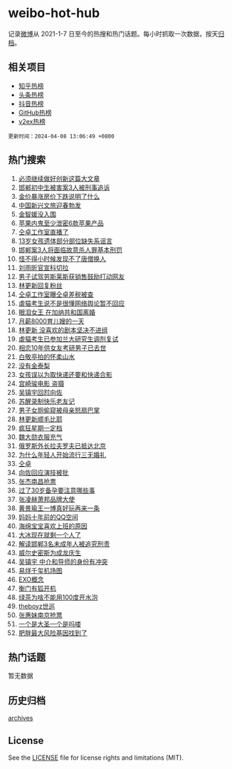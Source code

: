 # weibo-hot-hub

记录[微博](https://www.weibo.com)从 2021-1-7 日至今的热搜和热门话题。每小时抓取一次数据，按天[归档](archives)。

## 相关项目

- [知乎热榜](https://github.com/lonnyzhang423/zhihu-hot-hub)
- [头条热榜](https://github.com/lonnyzhang423/toutiao-hot-hub)
- [抖音热榜](https://github.com/lonnyzhang423/douyin-hot-hub)
- [GitHub热榜](https://github.com/lonnyzhang423/github-hot-hub)
- [v2ex热榜](https://github.com/lonnyzhang423/v2ex-hot-hub)


`更新时间：2024-04-08 13:06:49 +0800`

## 热门搜索

1. [必须继续做好创新这篇大文章](https://m.weibo.cn/search?containerid=100103type%3D1%26t%3D10%26q%3D%23%E5%BF%85%E9%A1%BB%E7%BB%A7%E7%BB%AD%E5%81%9A%E5%A5%BD%E5%88%9B%E6%96%B0%E8%BF%99%E7%AF%87%E5%A4%A7%E6%96%87%E7%AB%A0%23&stream_entry_id=51&isnewpage=1&extparam=seat%3D1%26pos%3D0%26dgr%3D0%26q%3D%2523%25E5%25BF%2585%25E9%25A1%25BB%25E7%25BB%25A7%25E7%25BB%25AD%25E5%2581%259A%25E5%25A5%25BD%25E5%2588%259B%25E6%2596%25B0%25E8%25BF%2599%25E7%25AF%2587%25E5%25A4%25A7%25E6%2596%2587%25E7%25AB%25A0%2523%26stream_entry_id%3D51%26c_type%3D51%26cate%3D10103%26filter_type%3Drealtimehot%26display_time%3D1712552808%26pre_seqid%3D171255280854601408224)
1. [邯郸初中生被害案3人被刑事追诉](https://m.weibo.cn/search?containerid=100103type%3D1%26t%3D10%26q%3D%23%E9%82%AF%E9%83%B8%E5%88%9D%E4%B8%AD%E7%94%9F%E8%A2%AB%E5%AE%B3%E6%A1%883%E4%BA%BA%E8%A2%AB%E5%88%91%E4%BA%8B%E8%BF%BD%E8%AF%89%23&stream_entry_id=31&isnewpage=1&extparam=seat%3D1%26pos%3D0%26flag%3D16%26band_rank%3D1%26dgr%3D0%26c_type%3D31%26filter_type%3Drealtimehot%26cate%3D5001%26realpos%3D1%26q%3D%2523%25E9%2582%25AF%25E9%2583%25B8%25E5%2588%259D%25E4%25B8%25AD%25E7%2594%259F%25E8%25A2%25AB%25E5%25AE%25B3%25E6%25A1%25883%25E4%25BA%25BA%25E8%25A2%25AB%25E5%2588%2591%25E4%25BA%258B%25E8%25BF%25BD%25E8%25AF%2589%2523%26stream_entry_id%3D31%26lcate%3D5001%26display_time%3D1712552808%26pre_seqid%3D171255280854601408224)
1. [金价暴涨房价下跌说明了什么](https://m.weibo.cn/search?containerid=100103type%3D1%26t%3D10%26q%3D%E9%87%91%E4%BB%B7%E6%9A%B4%E6%B6%A8%E6%88%BF%E4%BB%B7%E4%B8%8B%E8%B7%8C%E8%AF%B4%E6%98%8E%E4%BA%86%E4%BB%80%E4%B9%88&stream_entry_id=31&isnewpage=1&extparam=seat%3D1%26pos%3D1%26flag%3D1%26band_rank%3D2%26dgr%3D0%26c_type%3D31%26filter_type%3Drealtimehot%26cate%3D5001%26realpos%3D2%26q%3D%25E9%2587%2591%25E4%25BB%25B7%25E6%259A%25B4%25E6%25B6%25A8%25E6%2588%25BF%25E4%25BB%25B7%25E4%25B8%258B%25E8%25B7%258C%25E8%25AF%25B4%25E6%2598%258E%25E4%25BA%2586%25E4%25BB%2580%25E4%25B9%2588%26stream_entry_id%3D31%26lcate%3D5001%26display_time%3D1712552808%26pre_seqid%3D171255280854601408224)
1. [中国新兴文旅迎春勃发](https://m.weibo.cn/search?containerid=100103type%3D1%26t%3D10%26q%3D%23%E4%B8%AD%E5%9B%BD%E6%96%B0%E5%85%B4%E6%96%87%E6%97%85%E8%BF%8E%E6%98%A5%E5%8B%83%E5%8F%91%23&stream_entry_id=31&isnewpage=1&extparam=seat%3D1%26pos%3D2%26flag%3D1%26band_rank%3D3%26dgr%3D0%26c_type%3D31%26filter_type%3Drealtimehot%26cate%3D5001%26realpos%3D3%26q%3D%2523%25E4%25B8%25AD%25E5%259B%25BD%25E6%2596%25B0%25E5%2585%25B4%25E6%2596%2587%25E6%2597%2585%25E8%25BF%258E%25E6%2598%25A5%25E5%258B%2583%25E5%258F%2591%2523%26stream_entry_id%3D31%26lcate%3D5001%26display_time%3D1712552808%26pre_seqid%3D171255280854601408224)
1. [金智媛没入围](https://m.weibo.cn/search?containerid=100103type%3D1%26t%3D10%26q%3D%E9%87%91%E6%99%BA%E5%AA%9B%E6%B2%A1%E5%85%A5%E5%9B%B4&stream_entry_id=31&isnewpage=1&extparam=seat%3D1%26pos%3D3%26flag%3D2%26band_rank%3D4%26dgr%3D0%26c_type%3D31%26filter_type%3Drealtimehot%26cate%3D5001%26realpos%3D4%26q%3D%25E9%2587%2591%25E6%2599%25BA%25E5%25AA%259B%25E6%25B2%25A1%25E5%2585%25A5%25E5%259B%25B4%26stream_entry_id%3D31%26lcate%3D5001%26display_time%3D1712552808%26pre_seqid%3D171255280854601408224)
1. [苹果内鬼至少泄密6款苹果产品](https://m.weibo.cn/search?containerid=100103type%3D1%26t%3D10%26q%3D%23%E8%8B%B9%E6%9E%9C%E5%86%85%E9%AC%BC%E8%87%B3%E5%B0%91%E6%B3%84%E5%AF%866%E6%AC%BE%E8%8B%B9%E6%9E%9C%E4%BA%A7%E5%93%81%23&stream_entry_id=31&isnewpage=1&extparam=seat%3D1%26pos%3D4%26flag%3D2%26band_rank%3D5%26dgr%3D0%26c_type%3D31%26filter_type%3Drealtimehot%26cate%3D5001%26realpos%3D5%26q%3D%2523%25E8%258B%25B9%25E6%259E%259C%25E5%2586%2585%25E9%25AC%25BC%25E8%2587%25B3%25E5%25B0%2591%25E6%25B3%2584%25E5%25AF%25866%25E6%25AC%25BE%25E8%258B%25B9%25E6%259E%259C%25E4%25BA%25A7%25E5%2593%2581%2523%26stream_entry_id%3D31%26lcate%3D5001%26display_time%3D1712552808%26pre_seqid%3D171255280854601408224)
1. [仝卓工作室直播了](https://m.weibo.cn/search?containerid=100103type%3D1%26t%3D10%26q%3D%23%E4%BB%9D%E5%8D%93%E5%B7%A5%E4%BD%9C%E5%AE%A4%E7%9B%B4%E6%92%AD%E4%BA%86%23&stream_entry_id=31&isnewpage=1&extparam=seat%3D1%26pos%3D5%26flag%3D2%26band_rank%3D6%26dgr%3D0%26c_type%3D31%26filter_type%3Drealtimehot%26cate%3D5001%26realpos%3D6%26q%3D%2523%25E4%25BB%259D%25E5%258D%2593%25E5%25B7%25A5%25E4%25BD%259C%25E5%25AE%25A4%25E7%259B%25B4%25E6%2592%25AD%25E4%25BA%2586%2523%26stream_entry_id%3D31%26lcate%3D5001%26display_time%3D1712552808%26pre_seqid%3D171255280854601408224)
1. [13岁女孩遗体部分部位缺失系谣言](https://m.weibo.cn/search?containerid=100103type%3D1%26t%3D10%26q%3D%2313%E5%B2%81%E5%A5%B3%E5%AD%A9%E9%81%97%E4%BD%93%E9%83%A8%E5%88%86%E9%83%A8%E4%BD%8D%E7%BC%BA%E5%A4%B1%E7%B3%BB%E8%B0%A3%E8%A8%80%23&stream_entry_id=31&isnewpage=1&extparam=seat%3D1%26pos%3D6%26band_rank%3D7%26dgr%3D0%26c_type%3D31%26adid%3D230312%26filter_type%3Drealtimehot%26cate%3D5001%26stream_entry_id%3D31%26is_ad_pos%3D1%26lcate%3D5001%26q%3D%252313%25E5%25B2%2581%25E5%25A5%25B3%25E5%25AD%25A9%25E9%2581%2597%25E4%25BD%2593%25E9%2583%25A8%25E5%2588%2586%25E9%2583%25A8%25E4%25BD%258D%25E7%25BC%25BA%25E5%25A4%25B1%25E7%25B3%25BB%25E8%25B0%25A3%25E8%25A8%2580%2523%26display_time%3D1712552808%26pre_seqid%3D171255280854601408224)
1. [邯郸案3人将面临故意杀人罪基本刑罚](https://m.weibo.cn/search?containerid=100103type%3D1%26t%3D10%26q%3D%23%E9%82%AF%E9%83%B8%E6%A1%883%E4%BA%BA%E5%B0%86%E9%9D%A2%E4%B8%B4%E6%95%85%E6%84%8F%E6%9D%80%E4%BA%BA%E7%BD%AA%E5%9F%BA%E6%9C%AC%E5%88%91%E7%BD%9A%23&stream_entry_id=31&isnewpage=1&extparam=seat%3D1%26pos%3D7%26flag%3D1%26band_rank%3D7%26dgr%3D0%26c_type%3D31%26filter_type%3Drealtimehot%26cate%3D5001%26realpos%3D7%26q%3D%2523%25E9%2582%25AF%25E9%2583%25B8%25E6%25A1%25883%25E4%25BA%25BA%25E5%25B0%2586%25E9%259D%25A2%25E4%25B8%25B4%25E6%2595%2585%25E6%2584%258F%25E6%259D%2580%25E4%25BA%25BA%25E7%25BD%25AA%25E5%259F%25BA%25E6%259C%25AC%25E5%2588%2591%25E7%25BD%259A%2523%26stream_entry_id%3D31%26lcate%3D5001%26display_time%3D1712552808%26pre_seqid%3D171255280854601408224)
1. [怪不得小时候发现不了唐僧换人](https://m.weibo.cn/search?containerid=100103type%3D1%26t%3D10%26q%3D%E6%80%AA%E4%B8%8D%E5%BE%97%E5%B0%8F%E6%97%B6%E5%80%99%E5%8F%91%E7%8E%B0%E4%B8%8D%E4%BA%86%E5%94%90%E5%83%A7%E6%8D%A2%E4%BA%BA&stream_entry_id=31&isnewpage=1&extparam=seat%3D1%26pos%3D8%26flag%3D2%26band_rank%3D8%26dgr%3D0%26c_type%3D31%26filter_type%3Drealtimehot%26cate%3D5001%26realpos%3D8%26q%3D%25E6%2580%25AA%25E4%25B8%258D%25E5%25BE%2597%25E5%25B0%258F%25E6%2597%25B6%25E5%2580%2599%25E5%258F%2591%25E7%258E%25B0%25E4%25B8%258D%25E4%25BA%2586%25E5%2594%2590%25E5%2583%25A7%25E6%258D%25A2%25E4%25BA%25BA%26stream_entry_id%3D31%26lcate%3D5001%26display_time%3D1712552808%26pre_seqid%3D171255280854601408224)
1. [刘雨昕官宣科切拉](https://m.weibo.cn/search?containerid=100103type%3D1%26t%3D10%26q%3D%23%E5%88%98%E9%9B%A8%E6%98%95%E5%AE%98%E5%AE%A3%E7%A7%91%E5%88%87%E6%8B%89%23&stream_entry_id=31&isnewpage=1&extparam=seat%3D1%26pos%3D9%26flag%3D1%26band_rank%3D9%26dgr%3D0%26c_type%3D31%26filter_type%3Drealtimehot%26cate%3D5001%26realpos%3D9%26q%3D%2523%25E5%2588%2598%25E9%259B%25A8%25E6%2598%2595%25E5%25AE%2598%25E5%25AE%25A3%25E7%25A7%2591%25E5%2588%2587%25E6%258B%2589%2523%26stream_entry_id%3D31%26lcate%3D5001%26display_time%3D1712552808%26pre_seqid%3D171255280854601408224)
1. [男子试驾劳斯莱斯获销售鼓励打动网友](https://m.weibo.cn/search?containerid=100103type%3D1%26t%3D10%26q%3D%23%E7%94%B7%E5%AD%90%E8%AF%95%E9%A9%BE%E5%8A%B3%E6%96%AF%E8%8E%B1%E6%96%AF%E8%8E%B7%E9%94%80%E5%94%AE%E9%BC%93%E5%8A%B1%E6%89%93%E5%8A%A8%E7%BD%91%E5%8F%8B%23&stream_entry_id=31&isnewpage=1&extparam=seat%3D1%26pos%3D10%26flag%3D32768%26band_rank%3D10%26dgr%3D0%26c_type%3D31%26filter_type%3Drealtimehot%26cate%3D5001%26realpos%3D10%26q%3D%2523%25E7%2594%25B7%25E5%25AD%2590%25E8%25AF%2595%25E9%25A9%25BE%25E5%258A%25B3%25E6%2596%25AF%25E8%258E%25B1%25E6%2596%25AF%25E8%258E%25B7%25E9%2594%2580%25E5%2594%25AE%25E9%25BC%2593%25E5%258A%25B1%25E6%2589%2593%25E5%258A%25A8%25E7%25BD%2591%25E5%258F%258B%2523%26stream_entry_id%3D31%26lcate%3D5001%26display_time%3D1712552808%26pre_seqid%3D171255280854601408224)
1. [林更新回复粉丝](https://m.weibo.cn/search?containerid=100103type%3D1%26t%3D10%26q%3D%E6%9E%97%E6%9B%B4%E6%96%B0%E5%9B%9E%E5%A4%8D%E7%B2%89%E4%B8%9D&stream_entry_id=31&isnewpage=1&extparam=seat%3D1%26pos%3D11%26flag%3D1%26band_rank%3D11%26dgr%3D0%26c_type%3D31%26filter_type%3Drealtimehot%26cate%3D5001%26realpos%3D11%26q%3D%25E6%259E%2597%25E6%259B%25B4%25E6%2596%25B0%25E5%259B%259E%25E5%25A4%258D%25E7%25B2%2589%25E4%25B8%259D%26stream_entry_id%3D31%26lcate%3D5001%26display_time%3D1712552808%26pre_seqid%3D171255280854601408224)
1. [仝卓工作室曝仝卓差税被查](https://m.weibo.cn/search?containerid=100103type%3D1%26t%3D10%26q%3D%23%E4%BB%9D%E5%8D%93%E5%B7%A5%E4%BD%9C%E5%AE%A4%E6%9B%9D%E4%BB%9D%E5%8D%93%E5%B7%AE%E7%A8%8E%E8%A2%AB%E6%9F%A5%23&stream_entry_id=31&isnewpage=1&extparam=seat%3D1%26pos%3D12%26flag%3D2%26band_rank%3D12%26dgr%3D0%26c_type%3D31%26filter_type%3Drealtimehot%26cate%3D5001%26realpos%3D12%26q%3D%2523%25E4%25BB%259D%25E5%258D%2593%25E5%25B7%25A5%25E4%25BD%259C%25E5%25AE%25A4%25E6%259B%259D%25E4%25BB%259D%25E5%258D%2593%25E5%25B7%25AE%25E7%25A8%258E%25E8%25A2%25AB%25E6%259F%25A5%2523%26stream_entry_id%3D31%26lcate%3D5001%26display_time%3D1712552808%26pre_seqid%3D171255280854601408224)
1. [虐猫考生说不是很懂网络舆论暂不回应](https://m.weibo.cn/search?containerid=100103type%3D1%26t%3D10%26q%3D%23%E8%99%90%E7%8C%AB%E8%80%83%E7%94%9F%E8%AF%B4%E4%B8%8D%E6%98%AF%E5%BE%88%E6%87%82%E7%BD%91%E7%BB%9C%E8%88%86%E8%AE%BA%E6%9A%82%E4%B8%8D%E5%9B%9E%E5%BA%94%23&stream_entry_id=31&isnewpage=1&extparam=seat%3D1%26pos%3D13%26flag%3D0%26band_rank%3D13%26dgr%3D0%26c_type%3D31%26filter_type%3Drealtimehot%26cate%3D5001%26realpos%3D13%26q%3D%2523%25E8%2599%2590%25E7%258C%25AB%25E8%2580%2583%25E7%2594%259F%25E8%25AF%25B4%25E4%25B8%258D%25E6%2598%25AF%25E5%25BE%2588%25E6%2587%2582%25E7%25BD%2591%25E7%25BB%259C%25E8%2588%2586%25E8%25AE%25BA%25E6%259A%2582%25E4%25B8%258D%25E5%259B%259E%25E5%25BA%2594%2523%26stream_entry_id%3D31%26lcate%3D5001%26display_time%3D1712552808%26pre_seqid%3D171255280854601408224)
1. [眼泪女王 在加纳共和国离婚](https://m.weibo.cn/search?containerid=100103type%3D1%26t%3D10%26q%3D%E7%9C%BC%E6%B3%AA%E5%A5%B3%E7%8E%8B+%E5%9C%A8%E5%8A%A0%E7%BA%B3%E5%85%B1%E5%92%8C%E5%9B%BD%E7%A6%BB%E5%A9%9A&stream_entry_id=31&isnewpage=1&extparam=seat%3D1%26pos%3D14%26flag%3D1%26band_rank%3D14%26dgr%3D0%26c_type%3D31%26filter_type%3Drealtimehot%26cate%3D5001%26realpos%3D14%26q%3D%25E7%259C%25BC%25E6%25B3%25AA%25E5%25A5%25B3%25E7%258E%258B%2520%25E5%259C%25A8%25E5%258A%25A0%25E7%25BA%25B3%25E5%2585%25B1%25E5%2592%258C%25E5%259B%25BD%25E7%25A6%25BB%25E5%25A9%259A%26stream_entry_id%3D31%26lcate%3D5001%26display_time%3D1712552808%26pre_seqid%3D171255280854601408224)
1. [月薪8000育儿嫂的一天](https://m.weibo.cn/search?containerid=100103type%3D1%26t%3D10%26q%3D%23%E6%9C%88%E8%96%AA8000%E8%82%B2%E5%84%BF%E5%AB%82%E7%9A%84%E4%B8%80%E5%A4%A9%23&stream_entry_id=31&isnewpage=1&extparam=seat%3D1%26pos%3D15%26flag%3D1%26band_rank%3D15%26dgr%3D0%26c_type%3D31%26filter_type%3Drealtimehot%26cate%3D5001%26realpos%3D15%26q%3D%2523%25E6%259C%2588%25E8%2596%25AA8000%25E8%2582%25B2%25E5%2584%25BF%25E5%25AB%2582%25E7%259A%2584%25E4%25B8%2580%25E5%25A4%25A9%2523%26stream_entry_id%3D31%26lcate%3D5001%26display_time%3D1712552808%26pre_seqid%3D171255280854601408224)
1. [林更新 没喜欢的剧本坚决不进组](https://m.weibo.cn/search?containerid=100103type%3D1%26t%3D10%26q%3D%E6%9E%97%E6%9B%B4%E6%96%B0+%E6%B2%A1%E5%96%9C%E6%AC%A2%E7%9A%84%E5%89%A7%E6%9C%AC%E5%9D%9A%E5%86%B3%E4%B8%8D%E8%BF%9B%E7%BB%84&stream_entry_id=31&isnewpage=1&extparam=seat%3D1%26pos%3D16%26flag%3D1%26band_rank%3D16%26dgr%3D0%26c_type%3D31%26filter_type%3Drealtimehot%26cate%3D5001%26realpos%3D16%26q%3D%25E6%259E%2597%25E6%259B%25B4%25E6%2596%25B0%2520%25E6%25B2%25A1%25E5%2596%259C%25E6%25AC%25A2%25E7%259A%2584%25E5%2589%25A7%25E6%259C%25AC%25E5%259D%259A%25E5%2586%25B3%25E4%25B8%258D%25E8%25BF%259B%25E7%25BB%2584%26stream_entry_id%3D31%26lcate%3D5001%26display_time%3D1712552808%26pre_seqid%3D171255280854601408224)
1. [虐猫考生已参加兰大研究生调剂复试](https://m.weibo.cn/search?containerid=100103type%3D1%26t%3D10%26q%3D%23%E8%99%90%E7%8C%AB%E8%80%83%E7%94%9F%E5%B7%B2%E5%8F%82%E5%8A%A0%E5%85%B0%E5%A4%A7%E7%A0%94%E7%A9%B6%E7%94%9F%E8%B0%83%E5%89%82%E5%A4%8D%E8%AF%95%23&stream_entry_id=31&isnewpage=1&extparam=seat%3D1%26pos%3D17%26flag%3D2%26band_rank%3D17%26dgr%3D0%26c_type%3D31%26filter_type%3Drealtimehot%26cate%3D5001%26realpos%3D17%26q%3D%2523%25E8%2599%2590%25E7%258C%25AB%25E8%2580%2583%25E7%2594%259F%25E5%25B7%25B2%25E5%258F%2582%25E5%258A%25A0%25E5%2585%25B0%25E5%25A4%25A7%25E7%25A0%2594%25E7%25A9%25B6%25E7%2594%259F%25E8%25B0%2583%25E5%2589%2582%25E5%25A4%258D%25E8%25AF%2595%2523%26stream_entry_id%3D31%26lcate%3D5001%26display_time%3D1712552808%26pre_seqid%3D171255280854601408224)
1. [相恋10年供女友考研男子已去世](https://m.weibo.cn/search?containerid=100103type%3D1%26t%3D10%26q%3D%23%E7%9B%B8%E6%81%8B10%E5%B9%B4%E4%BE%9B%E5%A5%B3%E5%8F%8B%E8%80%83%E7%A0%94%E7%94%B7%E5%AD%90%E5%B7%B2%E5%8E%BB%E4%B8%96%23&stream_entry_id=31&isnewpage=1&extparam=seat%3D1%26pos%3D18%26flag%3D1%26band_rank%3D18%26dgr%3D0%26c_type%3D31%26filter_type%3Drealtimehot%26cate%3D5001%26realpos%3D18%26q%3D%2523%25E7%259B%25B8%25E6%2581%258B10%25E5%25B9%25B4%25E4%25BE%259B%25E5%25A5%25B3%25E5%258F%258B%25E8%2580%2583%25E7%25A0%2594%25E7%2594%25B7%25E5%25AD%2590%25E5%25B7%25B2%25E5%258E%25BB%25E4%25B8%2596%2523%26stream_entry_id%3D31%26lcate%3D5001%26display_time%3D1712552808%26pre_seqid%3D171255280854601408224)
1. [白敬亭拍的怀柔山水](https://m.weibo.cn/search?containerid=100103type%3D1%26t%3D10%26q%3D%23%E7%99%BD%E6%95%AC%E4%BA%AD%E6%8B%8D%E7%9A%84%E6%80%80%E6%9F%94%E5%B1%B1%E6%B0%B4%23&stream_entry_id=31&isnewpage=1&extparam=seat%3D1%26pos%3D19%26flag%3D1%26band_rank%3D19%26dgr%3D0%26c_type%3D31%26filter_type%3Drealtimehot%26cate%3D5001%26realpos%3D19%26q%3D%2523%25E7%2599%25BD%25E6%2595%25AC%25E4%25BA%25AD%25E6%258B%258D%25E7%259A%2584%25E6%2580%2580%25E6%259F%2594%25E5%25B1%25B1%25E6%25B0%25B4%2523%26stream_entry_id%3D31%26lcate%3D5001%26display_time%3D1712552808%26pre_seqid%3D171255280854601408224)
1. [没有金泰梨](https://m.weibo.cn/search?containerid=100103type%3D1%26t%3D10%26q%3D%E6%B2%A1%E6%9C%89%E9%87%91%E6%B3%B0%E6%A2%A8&stream_entry_id=31&isnewpage=1&extparam=seat%3D1%26pos%3D20%26flag%3D1%26band_rank%3D20%26dgr%3D0%26c_type%3D31%26filter_type%3Drealtimehot%26cate%3D5001%26realpos%3D20%26q%3D%25E6%25B2%25A1%25E6%259C%2589%25E9%2587%2591%25E6%25B3%25B0%25E6%25A2%25A8%26stream_entry_id%3D31%26lcate%3D5001%26display_time%3D1712552808%26pre_seqid%3D171255280854601408224)
1. [女孩误以为取快递还要和快递合影](https://m.weibo.cn/search?containerid=100103type%3D1%26t%3D10%26q%3D%E5%A5%B3%E5%AD%A9%E8%AF%AF%E4%BB%A5%E4%B8%BA%E5%8F%96%E5%BF%AB%E9%80%92%E8%BF%98%E8%A6%81%E5%92%8C%E5%BF%AB%E9%80%92%E5%90%88%E5%BD%B1&stream_entry_id=31&isnewpage=1&extparam=seat%3D1%26pos%3D21%26flag%3D1%26band_rank%3D21%26dgr%3D0%26c_type%3D31%26filter_type%3Drealtimehot%26cate%3D5001%26realpos%3D21%26q%3D%25E5%25A5%25B3%25E5%25AD%25A9%25E8%25AF%25AF%25E4%25BB%25A5%25E4%25B8%25BA%25E5%258F%2596%25E5%25BF%25AB%25E9%2580%2592%25E8%25BF%2598%25E8%25A6%2581%25E5%2592%258C%25E5%25BF%25AB%25E9%2580%2592%25E5%2590%2588%25E5%25BD%25B1%26stream_entry_id%3D31%26lcate%3D5001%26display_time%3D1712552808%26pre_seqid%3D171255280854601408224)
1. [宫崎骏电影 盗摄](https://m.weibo.cn/search?containerid=100103type%3D1%26t%3D10%26q%3D%E5%AE%AB%E5%B4%8E%E9%AA%8F%E7%94%B5%E5%BD%B1+%E7%9B%97%E6%91%84&stream_entry_id=31&isnewpage=1&extparam=seat%3D1%26pos%3D22%26flag%3D0%26band_rank%3D22%26dgr%3D0%26c_type%3D31%26filter_type%3Drealtimehot%26cate%3D5001%26realpos%3D22%26q%3D%25E5%25AE%25AB%25E5%25B4%258E%25E9%25AA%258F%25E7%2594%25B5%25E5%25BD%25B1%2520%25E7%259B%2597%25E6%2591%2584%26stream_entry_id%3D31%26lcate%3D5001%26display_time%3D1712552808%26pre_seqid%3D171255280854601408224)
1. [吴镇宇回怼向佐](https://m.weibo.cn/search?containerid=100103type%3D1%26t%3D10%26q%3D%23%E5%90%B4%E9%95%87%E5%AE%87%E5%9B%9E%E6%80%BC%E5%90%91%E4%BD%90%23&stream_entry_id=31&isnewpage=1&extparam=seat%3D1%26pos%3D23%26flag%3D0%26band_rank%3D23%26dgr%3D0%26c_type%3D31%26filter_type%3Drealtimehot%26cate%3D5001%26realpos%3D23%26q%3D%2523%25E5%2590%25B4%25E9%2595%2587%25E5%25AE%2587%25E5%259B%259E%25E6%2580%25BC%25E5%2590%2591%25E4%25BD%2590%2523%26stream_entry_id%3D31%26lcate%3D5001%26display_time%3D1712552808%26pre_seqid%3D171255280854601408224)
1. [苏醒录制快乐老友记](https://m.weibo.cn/search?containerid=100103type%3D1%26t%3D10%26q%3D%23%E8%8B%8F%E9%86%92%E5%BD%95%E5%88%B6%E5%BF%AB%E4%B9%90%E8%80%81%E5%8F%8B%E8%AE%B0%23&stream_entry_id=31&isnewpage=1&extparam=seat%3D1%26pos%3D24%26flag%3D1%26band_rank%3D24%26dgr%3D0%26c_type%3D31%26filter_type%3Drealtimehot%26cate%3D5001%26realpos%3D24%26q%3D%2523%25E8%258B%258F%25E9%2586%2592%25E5%25BD%2595%25E5%2588%25B6%25E5%25BF%25AB%25E4%25B9%2590%25E8%2580%2581%25E5%258F%258B%25E8%25AE%25B0%2523%26stream_entry_id%3D31%26lcate%3D5001%26display_time%3D1712552808%26pre_seqid%3D171255280854601408224)
1. [男子女厕偷窥被母亲怒扇巴掌](https://m.weibo.cn/search?containerid=100103type%3D1%26t%3D10%26q%3D%23%E7%94%B7%E5%AD%90%E5%A5%B3%E5%8E%95%E5%81%B7%E7%AA%A5%E8%A2%AB%E6%AF%8D%E4%BA%B2%E6%80%92%E6%89%87%E5%B7%B4%E6%8E%8C%23&stream_entry_id=31&isnewpage=1&extparam=seat%3D1%26pos%3D25%26flag%3D0%26band_rank%3D25%26dgr%3D0%26c_type%3D31%26filter_type%3Drealtimehot%26cate%3D5001%26realpos%3D25%26q%3D%2523%25E7%2594%25B7%25E5%25AD%2590%25E5%25A5%25B3%25E5%258E%2595%25E5%2581%25B7%25E7%25AA%25A5%25E8%25A2%25AB%25E6%25AF%258D%25E4%25BA%25B2%25E6%2580%2592%25E6%2589%2587%25E5%25B7%25B4%25E6%258E%258C%2523%26stream_entry_id%3D31%26lcate%3D5001%26display_time%3D1712552808%26pre_seqid%3D171255280854601408224)
1. [林更新顺毛比耶](https://m.weibo.cn/search?containerid=100103type%3D1%26t%3D10%26q%3D%23%E6%9E%97%E6%9B%B4%E6%96%B0%E9%A1%BA%E6%AF%9B%E6%AF%94%E8%80%B6%23&stream_entry_id=31&isnewpage=1&extparam=seat%3D1%26pos%3D26%26flag%3D1%26band_rank%3D26%26dgr%3D0%26c_type%3D31%26filter_type%3Drealtimehot%26cate%3D5001%26realpos%3D26%26q%3D%2523%25E6%259E%2597%25E6%259B%25B4%25E6%2596%25B0%25E9%25A1%25BA%25E6%25AF%259B%25E6%25AF%2594%25E8%2580%25B6%2523%26stream_entry_id%3D31%26lcate%3D5001%26display_time%3D1712552808%26pre_seqid%3D171255280854601408224)
1. [疯狂星期一定档](https://m.weibo.cn/search?containerid=100103type%3D1%26t%3D10%26q%3D%23%E7%96%AF%E7%8B%82%E6%98%9F%E6%9C%9F%E4%B8%80%E5%AE%9A%E6%A1%A3%23&stream_entry_id=31&isnewpage=1&extparam=seat%3D1%26pos%3D27%26flag%3D1%26band_rank%3D27%26dgr%3D0%26c_type%3D31%26filter_type%3Drealtimehot%26cate%3D5001%26realpos%3D27%26q%3D%2523%25E7%2596%25AF%25E7%258B%2582%25E6%2598%259F%25E6%259C%259F%25E4%25B8%2580%25E5%25AE%259A%25E6%25A1%25A3%2523%26stream_entry_id%3D31%26lcate%3D5001%26display_time%3D1712552808%26pre_seqid%3D171255280854601408224)
1. [魏大勋衣服充气](https://m.weibo.cn/search?containerid=100103type%3D1%26t%3D10%26q%3D%23%E9%AD%8F%E5%A4%A7%E5%8B%8B%E8%A1%A3%E6%9C%8D%E5%85%85%E6%B0%94%23&stream_entry_id=31&isnewpage=1&extparam=seat%3D1%26pos%3D28%26flag%3D1%26band_rank%3D28%26dgr%3D0%26c_type%3D31%26filter_type%3Drealtimehot%26cate%3D5001%26realpos%3D28%26q%3D%2523%25E9%25AD%258F%25E5%25A4%25A7%25E5%258B%258B%25E8%25A1%25A3%25E6%259C%258D%25E5%2585%2585%25E6%25B0%2594%2523%26stream_entry_id%3D31%26lcate%3D5001%26display_time%3D1712552808%26pre_seqid%3D171255280854601408224)
1. [俄罗斯外长拉夫罗夫已抵达北京](https://m.weibo.cn/search?containerid=100103type%3D1%26t%3D10%26q%3D%23%E4%BF%84%E7%BD%97%E6%96%AF%E5%A4%96%E9%95%BF%E6%8B%89%E5%A4%AB%E7%BD%97%E5%A4%AB%E5%B7%B2%E6%8A%B5%E8%BE%BE%E5%8C%97%E4%BA%AC%23&stream_entry_id=31&isnewpage=1&extparam=seat%3D1%26pos%3D29%26flag%3D1%26band_rank%3D29%26dgr%3D0%26c_type%3D31%26filter_type%3Drealtimehot%26cate%3D5001%26realpos%3D29%26q%3D%2523%25E4%25BF%2584%25E7%25BD%2597%25E6%2596%25AF%25E5%25A4%2596%25E9%2595%25BF%25E6%258B%2589%25E5%25A4%25AB%25E7%25BD%2597%25E5%25A4%25AB%25E5%25B7%25B2%25E6%258A%25B5%25E8%25BE%25BE%25E5%258C%2597%25E4%25BA%25AC%2523%26stream_entry_id%3D31%26lcate%3D5001%26display_time%3D1712552808%26pre_seqid%3D171255280854601408224)
1. [为什么年轻人开始流行三无婚礼](https://m.weibo.cn/search?containerid=100103type%3D1%26t%3D10%26q%3D%23%E4%B8%BA%E4%BB%80%E4%B9%88%E5%B9%B4%E8%BD%BB%E4%BA%BA%E5%BC%80%E5%A7%8B%E6%B5%81%E8%A1%8C%E4%B8%89%E6%97%A0%E5%A9%9A%E7%A4%BC%23&stream_entry_id=31&isnewpage=1&extparam=seat%3D1%26pos%3D30%26flag%3D0%26band_rank%3D30%26dgr%3D0%26c_type%3D31%26filter_type%3Drealtimehot%26cate%3D5001%26realpos%3D30%26q%3D%2523%25E4%25B8%25BA%25E4%25BB%2580%25E4%25B9%2588%25E5%25B9%25B4%25E8%25BD%25BB%25E4%25BA%25BA%25E5%25BC%2580%25E5%25A7%258B%25E6%25B5%2581%25E8%25A1%258C%25E4%25B8%2589%25E6%2597%25A0%25E5%25A9%259A%25E7%25A4%25BC%2523%26stream_entry_id%3D31%26lcate%3D5001%26display_time%3D1712552808%26pre_seqid%3D171255280854601408224)
1. [仝卓](https://m.weibo.cn/search?containerid=100103type%3D1%26t%3D10%26q%3D%E4%BB%9D%E5%8D%93&stream_entry_id=31&isnewpage=1&extparam=seat%3D1%26pos%3D31%26flag%3D0%26band_rank%3D31%26dgr%3D0%26c_type%3D31%26filter_type%3Drealtimehot%26cate%3D5001%26realpos%3D31%26q%3D%25E4%25BB%259D%25E5%258D%2593%26stream_entry_id%3D31%26lcate%3D5001%26display_time%3D1712552808%26pre_seqid%3D171255280854601408224)
1. [向佐回应演技被批](https://m.weibo.cn/search?containerid=100103type%3D1%26t%3D10%26q%3D%23%E5%90%91%E4%BD%90%E5%9B%9E%E5%BA%94%E6%BC%94%E6%8A%80%E8%A2%AB%E6%89%B9%23&stream_entry_id=31&isnewpage=1&extparam=seat%3D1%26pos%3D32%26flag%3D1%26band_rank%3D32%26dgr%3D0%26c_type%3D31%26filter_type%3Drealtimehot%26cate%3D5001%26realpos%3D32%26q%3D%2523%25E5%2590%2591%25E4%25BD%2590%25E5%259B%259E%25E5%25BA%2594%25E6%25BC%2594%25E6%258A%2580%25E8%25A2%25AB%25E6%2589%25B9%2523%26stream_entry_id%3D31%26lcate%3D5001%26display_time%3D1712552808%26pre_seqid%3D171255280854601408224)
1. [张杰南昌抢票](https://m.weibo.cn/search?containerid=100103type%3D1%26t%3D10%26q%3D%E5%BC%A0%E6%9D%B0%E5%8D%97%E6%98%8C%E6%8A%A2%E7%A5%A8&stream_entry_id=31&isnewpage=1&extparam=seat%3D1%26pos%3D33%26flag%3D1%26band_rank%3D33%26dgr%3D0%26c_type%3D31%26filter_type%3Drealtimehot%26cate%3D5001%26realpos%3D33%26q%3D%25E5%25BC%25A0%25E6%259D%25B0%25E5%258D%2597%25E6%2598%258C%25E6%258A%25A2%25E7%25A5%25A8%26stream_entry_id%3D31%26lcate%3D5001%26display_time%3D1712552808%26pre_seqid%3D171255280854601408224)
1. [过了30岁备孕要注意哪些事](https://m.weibo.cn/search?containerid=100103type%3D1%26t%3D10%26q%3D%23%E8%BF%87%E4%BA%8630%E5%B2%81%E5%A4%87%E5%AD%95%E8%A6%81%E6%B3%A8%E6%84%8F%E5%93%AA%E4%BA%9B%E4%BA%8B%23&stream_entry_id=31&isnewpage=1&extparam=seat%3D1%26pos%3D34%26flag%3D0%26band_rank%3D34%26dgr%3D0%26c_type%3D31%26filter_type%3Drealtimehot%26cate%3D5001%26realpos%3D34%26q%3D%2523%25E8%25BF%2587%25E4%25BA%258630%25E5%25B2%2581%25E5%25A4%2587%25E5%25AD%2595%25E8%25A6%2581%25E6%25B3%25A8%25E6%2584%258F%25E5%2593%25AA%25E4%25BA%259B%25E4%25BA%258B%2523%26stream_entry_id%3D31%26lcate%3D5001%26display_time%3D1712552808%26pre_seqid%3D171255280854601408224)
1. [张凌赫萧邦品牌大使](https://m.weibo.cn/search?containerid=100103type%3D1%26t%3D10%26q%3D%E5%BC%A0%E5%87%8C%E8%B5%AB%E8%90%A7%E9%82%A6%E5%93%81%E7%89%8C%E5%A4%A7%E4%BD%BF&stream_entry_id=31&isnewpage=1&extparam=seat%3D1%26pos%3D35%26flag%3D1%26band_rank%3D35%26dgr%3D0%26c_type%3D31%26filter_type%3Drealtimehot%26cate%3D5001%26realpos%3D35%26q%3D%25E5%25BC%25A0%25E5%2587%258C%25E8%25B5%25AB%25E8%2590%25A7%25E9%2582%25A6%25E5%2593%2581%25E7%2589%258C%25E5%25A4%25A7%25E4%25BD%25BF%26stream_entry_id%3D31%26lcate%3D5001%26display_time%3D1712552808%26pre_seqid%3D171255280854601408224)
1. [黄景瑜王一博真好玩再来一条](https://m.weibo.cn/search?containerid=100103type%3D1%26t%3D10%26q%3D%23%E9%BB%84%E6%99%AF%E7%91%9C%E7%8E%8B%E4%B8%80%E5%8D%9A%E7%9C%9F%E5%A5%BD%E7%8E%A9%E5%86%8D%E6%9D%A5%E4%B8%80%E6%9D%A1%23&stream_entry_id=31&isnewpage=1&extparam=seat%3D1%26pos%3D36%26flag%3D1%26band_rank%3D36%26dgr%3D0%26c_type%3D31%26filter_type%3Drealtimehot%26cate%3D5001%26realpos%3D36%26q%3D%2523%25E9%25BB%2584%25E6%2599%25AF%25E7%2591%259C%25E7%258E%258B%25E4%25B8%2580%25E5%258D%259A%25E7%259C%259F%25E5%25A5%25BD%25E7%258E%25A9%25E5%2586%258D%25E6%259D%25A5%25E4%25B8%2580%25E6%259D%25A1%2523%26stream_entry_id%3D31%26lcate%3D5001%26display_time%3D1712552808%26pre_seqid%3D171255280854601408224)
1. [妈妈十年前的QQ空间](https://m.weibo.cn/search?containerid=100103type%3D1%26t%3D10%26q%3D%23%E5%A6%88%E5%A6%88%E5%8D%81%E5%B9%B4%E5%89%8D%E7%9A%84QQ%E7%A9%BA%E9%97%B4%23&stream_entry_id=31&isnewpage=1&extparam=seat%3D1%26pos%3D37%26flag%3D1%26band_rank%3D37%26dgr%3D0%26c_type%3D31%26filter_type%3Drealtimehot%26cate%3D5001%26realpos%3D37%26q%3D%2523%25E5%25A6%2588%25E5%25A6%2588%25E5%258D%2581%25E5%25B9%25B4%25E5%2589%258D%25E7%259A%2584QQ%25E7%25A9%25BA%25E9%2597%25B4%2523%26stream_entry_id%3D31%26lcate%3D5001%26display_time%3D1712552808%26pre_seqid%3D171255280854601408224)
1. [海绵宝宝喜欢上班的原因](https://m.weibo.cn/search?containerid=100103type%3D1%26t%3D10%26q%3D%23%E6%B5%B7%E7%BB%B5%E5%AE%9D%E5%AE%9D%E5%96%9C%E6%AC%A2%E4%B8%8A%E7%8F%AD%E7%9A%84%E5%8E%9F%E5%9B%A0%23&stream_entry_id=31&isnewpage=1&extparam=seat%3D1%26pos%3D38%26flag%3D1%26band_rank%3D38%26dgr%3D0%26c_type%3D31%26filter_type%3Drealtimehot%26cate%3D5001%26realpos%3D38%26q%3D%2523%25E6%25B5%25B7%25E7%25BB%25B5%25E5%25AE%259D%25E5%25AE%259D%25E5%2596%259C%25E6%25AC%25A2%25E4%25B8%258A%25E7%258F%25AD%25E7%259A%2584%25E5%258E%259F%25E5%259B%25A0%2523%26stream_entry_id%3D31%26lcate%3D5001%26display_time%3D1712552808%26pre_seqid%3D171255280854601408224)
1. [大冰现在就剩一个人了](https://m.weibo.cn/search?containerid=100103type%3D1%26t%3D10%26q%3D%E5%A4%A7%E5%86%B0%E7%8E%B0%E5%9C%A8%E5%B0%B1%E5%89%A9%E4%B8%80%E4%B8%AA%E4%BA%BA%E4%BA%86&stream_entry_id=31&isnewpage=1&extparam=seat%3D1%26pos%3D39%26flag%3D0%26band_rank%3D39%26dgr%3D0%26c_type%3D31%26filter_type%3Drealtimehot%26cate%3D5001%26realpos%3D39%26q%3D%25E5%25A4%25A7%25E5%2586%25B0%25E7%258E%25B0%25E5%259C%25A8%25E5%25B0%25B1%25E5%2589%25A9%25E4%25B8%2580%25E4%25B8%25AA%25E4%25BA%25BA%25E4%25BA%2586%26stream_entry_id%3D31%26lcate%3D5001%26display_time%3D1712552808%26pre_seqid%3D171255280854601408224)
1. [解读邯郸3名未成年人被追究刑责](https://m.weibo.cn/search?containerid=100103type%3D1%26t%3D10%26q%3D%23%E8%A7%A3%E8%AF%BB%E9%82%AF%E9%83%B83%E5%90%8D%E6%9C%AA%E6%88%90%E5%B9%B4%E4%BA%BA%E8%A2%AB%E8%BF%BD%E7%A9%B6%E5%88%91%E8%B4%A3%23&stream_entry_id=31&isnewpage=1&extparam=seat%3D1%26pos%3D40%26flag%3D0%26band_rank%3D40%26dgr%3D0%26c_type%3D31%26filter_type%3Drealtimehot%26cate%3D5001%26realpos%3D40%26q%3D%2523%25E8%25A7%25A3%25E8%25AF%25BB%25E9%2582%25AF%25E9%2583%25B83%25E5%2590%258D%25E6%259C%25AA%25E6%2588%2590%25E5%25B9%25B4%25E4%25BA%25BA%25E8%25A2%25AB%25E8%25BF%25BD%25E7%25A9%25B6%25E5%2588%2591%25E8%25B4%25A3%2523%26stream_entry_id%3D31%26lcate%3D5001%26display_time%3D1712552808%26pre_seqid%3D171255280854601408224)
1. [威尔史密斯为成龙庆生](https://m.weibo.cn/search?containerid=100103type%3D1%26t%3D10%26q%3D%E5%A8%81%E5%B0%94%E5%8F%B2%E5%AF%86%E6%96%AF%E4%B8%BA%E6%88%90%E9%BE%99%E5%BA%86%E7%94%9F&stream_entry_id=31&isnewpage=1&extparam=seat%3D1%26pos%3D41%26flag%3D1%26band_rank%3D41%26dgr%3D0%26c_type%3D31%26filter_type%3Drealtimehot%26cate%3D5001%26realpos%3D41%26q%3D%25E5%25A8%2581%25E5%25B0%2594%25E5%258F%25B2%25E5%25AF%2586%25E6%2596%25AF%25E4%25B8%25BA%25E6%2588%2590%25E9%25BE%2599%25E5%25BA%2586%25E7%2594%259F%26stream_entry_id%3D31%26lcate%3D5001%26display_time%3D1712552808%26pre_seqid%3D171255280854601408224)
1. [吴镇宇 中介和导师的身份有冲突](https://m.weibo.cn/search?containerid=100103type%3D1%26t%3D10%26q%3D%E5%90%B4%E9%95%87%E5%AE%87+%E4%B8%AD%E4%BB%8B%E5%92%8C%E5%AF%BC%E5%B8%88%E7%9A%84%E8%BA%AB%E4%BB%BD%E6%9C%89%E5%86%B2%E7%AA%81&stream_entry_id=31&isnewpage=1&extparam=seat%3D1%26pos%3D42%26flag%3D1%26band_rank%3D42%26dgr%3D0%26c_type%3D31%26filter_type%3Drealtimehot%26cate%3D5001%26realpos%3D42%26q%3D%25E5%2590%25B4%25E9%2595%2587%25E5%25AE%2587%2520%25E4%25B8%25AD%25E4%25BB%258B%25E5%2592%258C%25E5%25AF%25BC%25E5%25B8%2588%25E7%259A%2584%25E8%25BA%25AB%25E4%25BB%25BD%25E6%259C%2589%25E5%2586%25B2%25E7%25AA%2581%26stream_entry_id%3D31%26lcate%3D5001%26display_time%3D1712552808%26pre_seqid%3D171255280854601408224)
1. [易烊千玺机场图](https://m.weibo.cn/search?containerid=100103type%3D1%26t%3D10%26q%3D%E6%98%93%E7%83%8A%E5%8D%83%E7%8E%BA%E6%9C%BA%E5%9C%BA%E5%9B%BE&stream_entry_id=31&isnewpage=1&extparam=seat%3D1%26pos%3D43%26flag%3D0%26band_rank%3D43%26dgr%3D0%26c_type%3D31%26filter_type%3Drealtimehot%26cate%3D5001%26realpos%3D43%26q%3D%25E6%2598%2593%25E7%2583%258A%25E5%258D%2583%25E7%258E%25BA%25E6%259C%25BA%25E5%259C%25BA%25E5%259B%25BE%26stream_entry_id%3D31%26lcate%3D5001%26display_time%3D1712552808%26pre_seqid%3D171255280854601408224)
1. [EXO概念](https://m.weibo.cn/search?containerid=100103type%3D1%26t%3D10%26q%3DEXO%E6%A6%82%E5%BF%B5&stream_entry_id=31&isnewpage=1&extparam=seat%3D1%26pos%3D44%26flag%3D0%26band_rank%3D44%26dgr%3D0%26c_type%3D31%26filter_type%3Drealtimehot%26cate%3D5001%26realpos%3D44%26q%3DEXO%25E6%25A6%2582%25E5%25BF%25B5%26stream_entry_id%3D31%26lcate%3D5001%26display_time%3D1712552808%26pre_seqid%3D171255280854601408224)
1. [衡门有狐开机](https://m.weibo.cn/search?containerid=100103type%3D1%26t%3D10%26q%3D%23%E8%A1%A1%E9%97%A8%E6%9C%89%E7%8B%90%E5%BC%80%E6%9C%BA%23&stream_entry_id=31&isnewpage=1&extparam=seat%3D1%26pos%3D45%26flag%3D0%26band_rank%3D45%26dgr%3D0%26c_type%3D31%26filter_type%3Drealtimehot%26cate%3D5001%26realpos%3D45%26q%3D%2523%25E8%25A1%25A1%25E9%2597%25A8%25E6%259C%2589%25E7%258B%2590%25E5%25BC%2580%25E6%259C%25BA%2523%26stream_entry_id%3D31%26lcate%3D5001%26display_time%3D1712552808%26pre_seqid%3D171255280854601408224)
1. [绿茶为啥不能用100度开水泡](https://m.weibo.cn/search?containerid=100103type%3D1%26t%3D10%26q%3D%23%E7%BB%BF%E8%8C%B6%E4%B8%BA%E5%95%A5%E4%B8%8D%E8%83%BD%E7%94%A8100%E5%BA%A6%E5%BC%80%E6%B0%B4%E6%B3%A1%23&stream_entry_id=31&isnewpage=1&extparam=seat%3D1%26pos%3D46%26flag%3D1%26band_rank%3D46%26dgr%3D0%26c_type%3D31%26filter_type%3Drealtimehot%26cate%3D5001%26realpos%3D46%26q%3D%2523%25E7%25BB%25BF%25E8%258C%25B6%25E4%25B8%25BA%25E5%2595%25A5%25E4%25B8%258D%25E8%2583%25BD%25E7%2594%25A8100%25E5%25BA%25A6%25E5%25BC%2580%25E6%25B0%25B4%25E6%25B3%25A1%2523%26stream_entry_id%3D31%26lcate%3D5001%26display_time%3D1712552808%26pre_seqid%3D171255280854601408224)
1. [theboyz世巡](https://m.weibo.cn/search?containerid=100103type%3D1%26t%3D10%26q%3Dtheboyz%E4%B8%96%E5%B7%A1&stream_entry_id=31&isnewpage=1&extparam=seat%3D1%26pos%3D47%26flag%3D1%26band_rank%3D47%26dgr%3D0%26c_type%3D31%26filter_type%3Drealtimehot%26cate%3D5001%26realpos%3D47%26q%3Dtheboyz%25E4%25B8%2596%25E5%25B7%25A1%26stream_entry_id%3D31%26lcate%3D5001%26display_time%3D1712552808%26pre_seqid%3D171255280854601408224)
1. [张惠妹南京抢票](https://m.weibo.cn/search?containerid=100103type%3D1%26t%3D10%26q%3D%E5%BC%A0%E6%83%A0%E5%A6%B9%E5%8D%97%E4%BA%AC%E6%8A%A2%E7%A5%A8&stream_entry_id=31&isnewpage=1&extparam=seat%3D1%26pos%3D48%26flag%3D1%26band_rank%3D48%26dgr%3D0%26c_type%3D31%26filter_type%3Drealtimehot%26cate%3D5001%26realpos%3D48%26q%3D%25E5%25BC%25A0%25E6%2583%25A0%25E5%25A6%25B9%25E5%258D%2597%25E4%25BA%25AC%25E6%258A%25A2%25E7%25A5%25A8%26stream_entry_id%3D31%26lcate%3D5001%26display_time%3D1712552808%26pre_seqid%3D171255280854601408224)
1. [一个是大圣一个是吗喽](https://m.weibo.cn/search?containerid=100103type%3D1%26t%3D10%26q%3D%23%E4%B8%80%E4%B8%AA%E6%98%AF%E5%A4%A7%E5%9C%A3%E4%B8%80%E4%B8%AA%E6%98%AF%E5%90%97%E5%96%BD%23&stream_entry_id=31&isnewpage=1&extparam=seat%3D1%26pos%3D49%26flag%3D0%26band_rank%3D49%26dgr%3D0%26c_type%3D31%26filter_type%3Drealtimehot%26cate%3D5001%26realpos%3D49%26q%3D%2523%25E4%25B8%2580%25E4%25B8%25AA%25E6%2598%25AF%25E5%25A4%25A7%25E5%259C%25A3%25E4%25B8%2580%25E4%25B8%25AA%25E6%2598%25AF%25E5%2590%2597%25E5%2596%25BD%2523%26stream_entry_id%3D31%26lcate%3D5001%26display_time%3D1712552808%26pre_seqid%3D171255280854601408224)
1. [肥胖最大风险基因找到了](https://m.weibo.cn/search?containerid=100103type%3D1%26t%3D10%26q%3D%23%E8%82%A5%E8%83%96%E6%9C%80%E5%A4%A7%E9%A3%8E%E9%99%A9%E5%9F%BA%E5%9B%A0%E6%89%BE%E5%88%B0%E4%BA%86%23&stream_entry_id=31&isnewpage=1&extparam=seat%3D1%26pos%3D50%26flag%3D0%26band_rank%3D50%26dgr%3D0%26c_type%3D31%26filter_type%3Drealtimehot%26cate%3D5001%26realpos%3D50%26q%3D%2523%25E8%2582%25A5%25E8%2583%2596%25E6%259C%2580%25E5%25A4%25A7%25E9%25A3%258E%25E9%2599%25A9%25E5%259F%25BA%25E5%259B%25A0%25E6%2589%25BE%25E5%2588%25B0%25E4%25BA%2586%2523%26stream_entry_id%3D31%26lcate%3D5001%26display_time%3D1712552808%26pre_seqid%3D171255280854601408224)

## 热门话题

暂无数据

## 历史归档

[archives](archives)

## License

See the [LICENSE](LICENSE) file for license rights and limitations (MIT).
